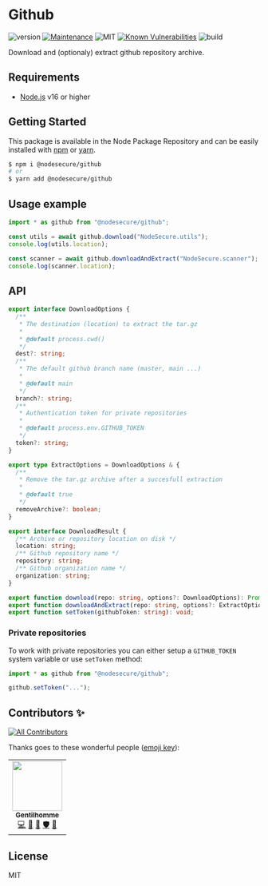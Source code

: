 # Github

![version](https://img.shields.io/badge/dynamic/json.svg?url=https://raw.githubusercontent.com/NodeSecure/github/master/package.json&query=$.version&label=Version)
[![Maintenance](https://img.shields.io/badge/Maintained%3F-yes-green.svg)](https://github.com/NodeSecure/github/commit-activity)
![MIT](https://img.shields.io/github/license/mashape/apistatus.svg)
[![Known Vulnerabilities](https://snyk.io/test/github/NodeSecure/github/badge.svg?targetFile=package.json)](https://snyk.io/test/github/SlimIO/github?targetFile=package.json)
![build](https://img.shields.io/github/workflow/status/NodeSecure/github/Node.js%20CI)

Download and (optionaly) extract github repository archive.

## Requirements
- [Node.js](https://nodejs.org/en/) v16 or higher

## Getting Started

This package is available in the Node Package Repository and can be easily installed with [npm](https://docs.npmjs.com/getting-started/what-is-npm) or [yarn](https://yarnpkg.com).

```bash
$ npm i @nodesecure/github
# or
$ yarn add @nodesecure/github
```

## Usage example
```js
import * as github from "@nodesecure/github";

const utils = await github.download("NodeSecure.utils");
console.log(utils.location);

const scanner = await github.downloadAndExtract("NodeSecure.scanner");
console.log(scanner.location);
```

## API

```ts
export interface DownloadOptions {
  /**
   * The destination (location) to extract the tar.gz
   *
   * @default process.cwd()
   */
  dest?: string;
  /**
   * The default github branch name (master, main ...)
   *
   * @default main
   */
  branch?: string;
  /**
   * Authentication token for private repositories
   *
   * @default process.env.GITHUB_TOKEN
   */
  token?: string;
}

export type ExtractOptions = DownloadOptions & {
  /**
   * Remove the tar.gz archive after a succesfull extraction
   *
   * @default true
   */
  removeArchive?: boolean;
}

export interface DownloadResult {
  /** Archive or repository location on disk */
  location: string;
  /** Github repository name */
  repository: string;
  /** Github organization name */
  organization: string;
}

export function download(repo: string, options?: DownloadOptions): Promise<DownloadResult>;
export function downloadAndExtract(repo: string, options?: ExtractOptions): Promise<DownloadResult>;
export function setToken(githubToken: string): void;
```

### Private repositories
To work with private repositories you can either setup a `GITHUB_TOKEN` system variable or use `setToken` method:

```js
import * as github from "@nodesecure/github";

github.setToken("...");
```

## Contributors ✨

<!-- ALL-CONTRIBUTORS-BADGE:START - Do not remove or modify this section -->
[![All Contributors](https://img.shields.io/badge/all_contributors-1-orange.svg?style=flat-square)](#contributors-)
<!-- ALL-CONTRIBUTORS-BADGE:END -->

Thanks goes to these wonderful people ([emoji key](https://allcontributors.org/docs/en/emoji-key)):

<!-- ALL-CONTRIBUTORS-LIST:START - Do not remove or modify this section -->
<!-- prettier-ignore-start -->
<!-- markdownlint-disable -->
<table>
  <tr>
    <td align="center"><a href="https://www.linkedin.com/in/thomas-gentilhomme/"><img src="https://avatars.githubusercontent.com/u/4438263?v=4?s=100" width="100px;" alt=""/><br /><sub><b>Gentilhomme</b></sub></a><br /><a href="https://github.com/NodeSecure/github/commits?author=fraxken" title="Code">💻</a> <a href="https://github.com/NodeSecure/github/commits?author=fraxken" title="Documentation">📖</a> <a href="https://github.com/NodeSecure/github/pulls?q=is%3Apr+reviewed-by%3Afraxken" title="Reviewed Pull Requests">👀</a> <a href="#security-fraxken" title="Security">🛡️</a> <a href="https://github.com/NodeSecure/github/issues?q=author%3Afraxken" title="Bug reports">🐛</a></td>
  </tr>
</table>

<!-- markdownlint-restore -->
<!-- prettier-ignore-end -->

<!-- ALL-CONTRIBUTORS-LIST:END -->

## License
MIT
